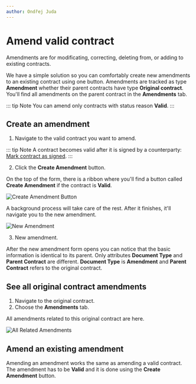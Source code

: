 ```yaml
---
author: Ondřej Juda
---
```


# Amend valid contract

Amendments are for modificating, correcting, deleting from, or adding to existing contracts.

We have a simple solution so you can comfortably create new amendments to an existing contract using one button. Amendments are tracked as type **Amendment** whether their parent contracts have type **Original contract**. You'll find all amendments on the parent contract in the **Amendments** tab.

::: tip Note
You can amend only contracts with status reason **Valid**.
:::

## Create an amendment

1. Navigate to the valid contract you want to amend. 

::: tip Note
A contract becomes valid after it is signed by a counterparty: [Mark contract as signed](/en/user-guide/model-driven-apps/business-process/contract/sign-the-contract/#mark-contract-as-signed).
:::

2. Click the **Create Amendment** button.

On the top of the form, there is a ribbon where you'll find a button called **Create Amendment** if the contract is **Valid**.


![Create Amendment Button](/.attachments/ModelDrivenAppUserGuide/Contract/amend-valid-contract-1.png)

A background process will take care of the rest. After it finishes, it'll navigate you to the new amendment.

![New Amendment](/.attachments/ModelDrivenAppUserGuide/Contract/amend-valid-contract-2.png)

3. New amendment.

After the new amendment form opens you can notice that the basic information is identical to its parent. Only attributes **Document Type** and **Parent Contract** are different. **Document Type** is **Amendment** and **Parent Contract** refers to the original contract.

## See all original contract amendments

1. Navigate to the original contract.
2. Choose the **Amendments** tab.

All amendments related to this original contract are here.

![All Related Amendments](/.attachments/ModelDrivenAppUserGuide/Contract/amend-valid-contract-3.png)

## Amend an existing amendment

Amending an amendment works the same as amending a valid contract. The amendment has to be **Valid** and it is done using the **Create Amendment** button.